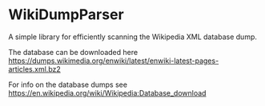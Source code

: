 # WikiDumpParser

A simple library for efficiently scanning the Wikipedia XML database dump.

The database can be downloaded here https://dumps.wikimedia.org/enwiki/latest/enwiki-latest-pages-articles.xml.bz2

For info on the database dumps see https://en.wikipedia.org/wiki/Wikipedia:Database_download
